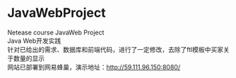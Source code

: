 # JavaWebProject
Netease course JavaWeb Project<br/>
Java Web开发实践<br/>
针对已给出的需求、数据库和前端代码，进行了一定修改，去除了ftl模板中买家关于数量的显示<br/>
网站已部署到网易蜂巢，演示地址：http://59.111.96.150:8080/<br/>
